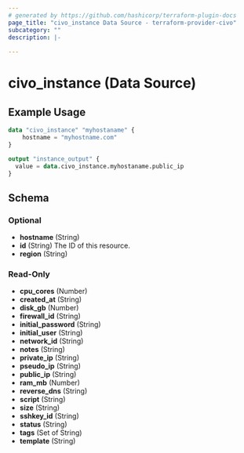 ```yaml
---
# generated by https://github.com/hashicorp/terraform-plugin-docs
page_title: "civo_instance Data Source - terraform-provider-civo"
subcategory: ""
description: |-
  
---
```


# civo_instance (Data Source)



## Example Usage

```terraform
data "civo_instance" "myhostaname" {
    hostname = "myhostname.com"
}

output "instance_output" {
  value = data.civo_instance.myhostaname.public_ip
}
```

<!-- schema generated by tfplugindocs -->
## Schema

### Optional

- **hostname** (String)
- **id** (String) The ID of this resource.
- **region** (String)

### Read-Only

- **cpu_cores** (Number)
- **created_at** (String)
- **disk_gb** (Number)
- **firewall_id** (String)
- **initial_password** (String)
- **initial_user** (String)
- **network_id** (String)
- **notes** (String)
- **private_ip** (String)
- **pseudo_ip** (String)
- **public_ip** (String)
- **ram_mb** (Number)
- **reverse_dns** (String)
- **script** (String)
- **size** (String)
- **sshkey_id** (String)
- **status** (String)
- **tags** (Set of String)
- **template** (String)


